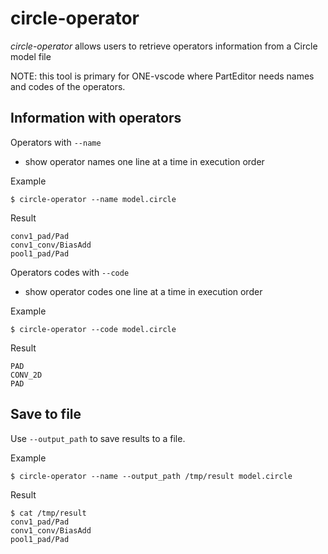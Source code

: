 # circle-operator

_circle-operator_ allows users to retrieve operators information from a Circle model file

NOTE: this tool is primary for ONE-vscode where PartEditor needs names and codes
of the operators.

## Information with operators

Operators with `--name`
- show operator names one line at a time in execution order

Example
```
$ circle-operator --name model.circle
```

Result
```
conv1_pad/Pad
conv1_conv/BiasAdd
pool1_pad/Pad
```

Operators codes with `--code`
- show operator codes one line at a time in execution order

Example
```
$ circle-operator --code model.circle
```

Result
```
PAD
CONV_2D
PAD
```

## Save to file

Use `--output_path` to save results to a file.

Example
```
$ circle-operator --name --output_path /tmp/result model.circle
```

Result
```
$ cat /tmp/result
conv1_pad/Pad
conv1_conv/BiasAdd
pool1_pad/Pad
```
